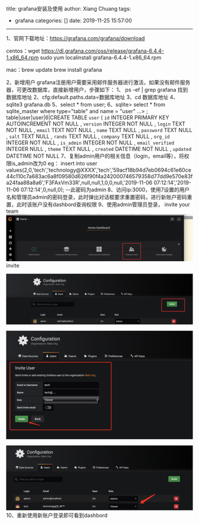 title: grafana安装及使用
author: Xiang Chuang
tags:
  - grafana
categories: []
date: 2019-11-25 15:57:00
---
1、官网下载地址：https://grafana.com/grafana/download
 
 centos：wget https://dl.grafana.com/oss/release/grafana-6.4.4-1.x86_64.rpm 
sudo yum localinstall grafana-6.4.4-1.x86_64.rpm 

mac：brew update 
brew install grafana

2、新增用户
	grafana注册用户需要采用邮件服务器进行激活，如果没有邮件服务器，可更改数据库，直接新增用户，步骤如下：
    1、 ps -ef | grep grafana 找到数据库地址
	2、cfg:default.paths.data=数据库地址
	3、cd 数据库地址
	4、sqlite3 grafana.db
	5、select * from user; 
    6、sqlite> select * from  sqlite_master where type="table" and name = "user"
   ...> ;
table|user|user|6|CREATE TABLE `user` (
`id` INTEGER PRIMARY KEY AUTOINCREMENT NOT NULL
, `version` INTEGER NOT NULL
, `login` TEXT NOT NULL
, `email` TEXT NOT NULL
, `name` TEXT NULL
, `password` TEXT NULL
, `salt` TEXT NULL
, `rands` TEXT NULL
, `company` TEXT NULL
, `org_id` INTEGER NOT NULL
, `is_admin` INTEGER NOT NULL
, `email_verified` INTEGER NULL
, `theme` TEXT NULL
, `created` DATETIME NOT NULL
, `updated` DATETIME NOT NULL
    7、复制admin用户的相关信息（login，email等），将权限is_admin改为0
    eg： insert into user values(2,0,'tech','technology@XXXX','tech','59acf18b94d7eb0694c61e60ce44c110c7a683ac6a8f09580d626f90f4a242000746579358d77dd9e570e83fa24faa88a8a6','F3FAxVm33R',null,null,1,0,0,null,'2019-11-06 07:12:14','2019-11-06 07:12:14',0,null,0); --此密码为admin
    8、访问ip:3000，使用7设置的用户名和管理员admin的密码登录，此时弹出对话框要求重置密码，进行新账户密码重置，此时该账户没有dashbord查询权限
    9、使用admin管理员登录，
    invite your team
![upload successful](\images\pasted-95.png)
invite

![upload successful](\images\pasted-96.png)

![upload successful](\images\pasted-97.png)

![upload successful](\images\pasted-98.png)
10、重新使用新账户登录即可看到dashbord